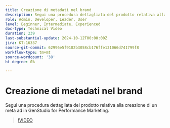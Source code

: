 ```yaml
---
title: Creazione di metadati nel brand
description: Segui una procedura dettagliata del prodotto relativa alla creazione di un meta ad in GenStudio for Performance Marketing.
role: Admin, Developer, Leader, User
level: Beginner, Intermediate, Experienced
doc-type: Technical Video
duration: 239
last-substantial-update: 2024-10-12T00:00:00Z
jira: KT-16337
source-git-commit: 62996e5f9182b3058cb176ffe131066d741799f8
workflow-type: tm+mt
source-wordcount: '38'
ht-degree: 0%

---
```



# Creazione di metadati nel brand

Segui una procedura dettagliata del prodotto relativa alla creazione di un meta ad in GenStudio for Performance Marketing.

>[!VIDEO](https://video.tv.adobe.com/v/3435057/?learn=on)
